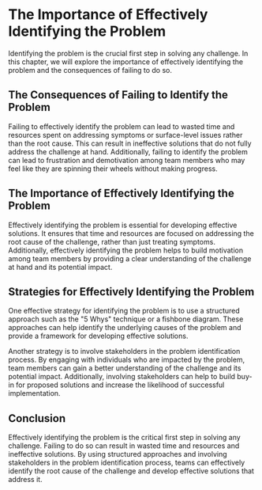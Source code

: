 The Importance of Effectively Identifying the Problem
=========================================================================================

Identifying the problem is the crucial first step in solving any challenge. In this chapter, we will explore the importance of effectively identifying the problem and the consequences of failing to do so.

The Consequences of Failing to Identify the Problem
---------------------------------------------------

Failing to effectively identify the problem can lead to wasted time and resources spent on addressing symptoms or surface-level issues rather than the root cause. This can result in ineffective solutions that do not fully address the challenge at hand. Additionally, failing to identify the problem can lead to frustration and demotivation among team members who may feel like they are spinning their wheels without making progress.

The Importance of Effectively Identifying the Problem
-----------------------------------------------------

Effectively identifying the problem is essential for developing effective solutions. It ensures that time and resources are focused on addressing the root cause of the challenge, rather than just treating symptoms. Additionally, effectively identifying the problem helps to build motivation among team members by providing a clear understanding of the challenge at hand and its potential impact.

Strategies for Effectively Identifying the Problem
--------------------------------------------------

One effective strategy for identifying the problem is to use a structured approach such as the "5 Whys" technique or a fishbone diagram. These approaches can help identify the underlying causes of the problem and provide a framework for developing effective solutions.

Another strategy is to involve stakeholders in the problem identification process. By engaging with individuals who are impacted by the problem, team members can gain a better understanding of the challenge and its potential impact. Additionally, involving stakeholders can help to build buy-in for proposed solutions and increase the likelihood of successful implementation.

Conclusion
----------

Effectively identifying the problem is the critical first step in solving any challenge. Failing to do so can result in wasted time and resources and ineffective solutions. By using structured approaches and involving stakeholders in the problem identification process, teams can effectively identify the root cause of the challenge and develop effective solutions that address it.
